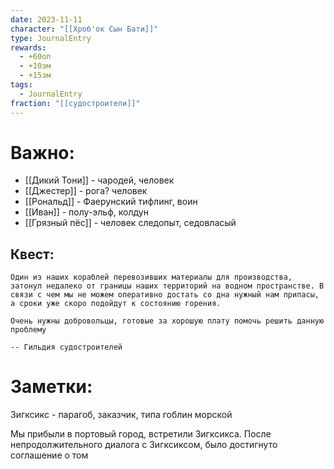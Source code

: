 ```yaml
---
date: 2023-11-11
character: "[[Хроб'ок Сын Бати]]"
type: JournalEntry
rewards:
  - +60оп
  - +10зм
  - +15зм
tags:
  - JournalEntry
fraction: "[[судостроители]]"
---
```

# Важно:
- [[Дикий Тони]] - чародей, человек
- [[Джестер]] - рога? человек
- [[Рональд]] - Фаерунский тифлинг, воин
- [[Иван]] - полу-эльф, колдун
- [[Грязный пёс]] - человек следопыт, седовласый
## Квест:
```
Один из наших кораблей перевозивших материалы для производства, затонул недалеко от границы наших территорий на водном пространстве. В связи с чем мы не можем оперативно достать со дна нужный нам припасы, а сроки уже скоро подойдут к состоянию горения.

Очень нужны добровольцы, готовые за хорошую плату помочь решить данную проблему

-- Гильдия судостроителей
```
# Заметки:
Зигксикс - парагоб, заказчик, типа гоблин морской

Мы прибыли в портовый город, встретили Зигксикса. После непродолжительного диалога с Зигксиксом, было достигнуто соглашение о том 